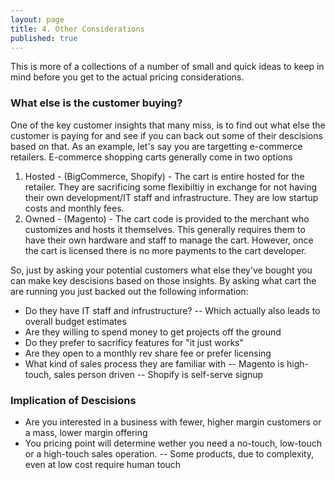 ```yaml
---
layout: page
title: 4. Other Considerations
published: true
---
```


This is more of a collections of a number of small and quick ideas to keep in mind before you get to the actual pricing considerations.

### What else is the customer buying?
One of the key customer insights that many miss, is to find out what else the customer is paying for and see if you can back out some of their descisions based on that. As an example, let's say you are targetting e-commerce retailers. E-commerce shopping carts generally come in two options 

1. Hosted - (BigCommerce, Shopify) - The cart is entire hosted for the retailer. They are sacrificing some flexibiltiy in exchange for not having their own development/IT staff and infrastructure. They are low startup costs and monthly fees.
2. Owned - (Magento) - The cart code is provided to the merchant who customizes and hosts it themselves. This generally requires them to have their own hardware and staff to manage the cart. However, once the cart is licensed there is no more payments to the cart developer.

So, just by asking your potential customers what else they've bought you can make key descisions based on those insights. By asking what cart the are running you just backed out the following information:

- Do they have IT staff and infrustructure?
-- Which actually also leads to overall budget estimates
- Are they willing to spend money to get projects off the ground
- Do they prefer to sacrificy features for "it just works"
- Are they open to a monthly rev share fee or prefer licensing
- What kind of sales process they are familiar with
-- Magento is high-touch, sales person driven
-- Shopify is self-serve signup
   

### Implication of Descisions

- Are you interested in a business with fewer, higher margin customers or a mass, lower margin offering
- You pricing point will determine wether you need a no-touch, low-touch or a high-touch sales operation.
-- Some products, due to complexity, even at low cost require human touch
    
